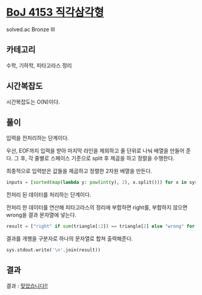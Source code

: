 # [BoJ 4153 직각삼각형](https://www.acmicpc.net/problem/4153)

solved.ac Bronze III

## 카테고리

수학, 기하학, 피타고라스 정리

## 시간복잡도

시간복잡도는 O(N)이다.

## 풀이

입력을 전처리하는 단계이다.

우선, EOF까지 입력을 받아 마지막 라인을 제외하고 줄 단위로 나눠 배열을 만들어 준다.
그 후, 각 줄별로 스페이스 기준으로 split 후 제곱을 하고 정렬을 수행한다.

최종적으로 입력받은 값들을 제곱하고 정렬한 2차원 배열을 만든다.

```python
inputs = [sorted(map(lambda y: pow(int(y), 2), x.split())) for x in sys.stdin.read().splitlines()[:-1]]
```

전처리 된 데이터를 처리하는 단계이다.

전처리 한 데이터를 연산해 피타고라스의 정리에 부합하면 right를, 부합하지 않으면 wrong을 결과 문자열에 넣는다.

```python
result = ["right" if sum(triangle[:2]) == triangle[2] else "wrong" for triangle in inputs]
```

결과를 개행을 구분자로 하나의 문자열로 합쳐 출력해준다.

```python
sys.stdout.write('\n'.join(result))
```

## 결과

결과 : [맞았습니다!!](http://boj.kr/9dded98a98574282b74e937238cdd4b4)
